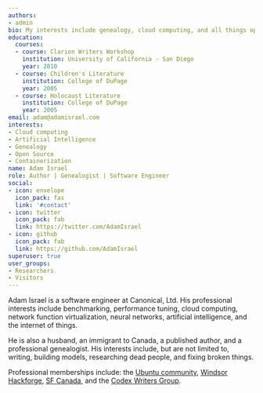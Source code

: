 ```yaml
---
authors:
- admin
bio: My interests include genealogy, cloud computing, and all things open source.
education:
  courses:
  - course: Clarion Writers Workshop
    institution: University of California - San Diego
    year: 2010
  - course: Children's Literature
    institution: College of DuPage
    year: 2005
  - course: Holocaust Literature
    institution: College of DuPage
    year: 2005
email: adam@adamisrael.com
interests:
- Cloud computing
- Artificial Intelligence
- Genealogy
- Open Source
- Containerization
name: Adam Israel
role: Author | Genealogist | Software Engineer
social:
- icon: envelope
  icon_pack: fas
  link: '#contact'
- icon: twitter
  icon_pack: fab
  link: https://twitter.com/AdamIsrael
- icon: github
  icon_pack: fab
  link: https://github.com/AdamIsrael
superuser: true
user_groups:
- Researchers
- Visitors
---
```


Adam Israel is a software engineer at Canonical, Ltd. His professional interests include benchmarking, performance tuning, cloud computing, network function virtualization, neural networks, artificial intelligence, and the internet of things.

He is also a husband, an immigrant to Canada, a published author, and a professional genealogist. His interests include, but are not limited to, writing, building models, researching dead people, and fixing broken things.

Professional memberships include: the <a href="http://community.ubuntu.com/">Ubuntu community</a>, <a href="http://hackf.org/">Windsor Hackforge</a>, <a href="http://www.sfcanada.org/">SF Canada</a>, and the <a href="http://www.codexwriters.com">Codex Writers Group</a>.

